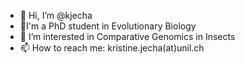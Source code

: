 - 👋 Hi, I’m @kjecha
- 🧬I'm a PhD student in Evolutionary Biology
- 🐞 I’m interested in Comparative Genomics in Insects
- 📫 How to reach me: kristine.jecha(at)unil.ch

<!---
kjecha/kjecha is a ✨ special ✨ repository because its `README.md` (this file) appears on your GitHub profile.
You can click the Preview link to take a look at your changes.
--->
